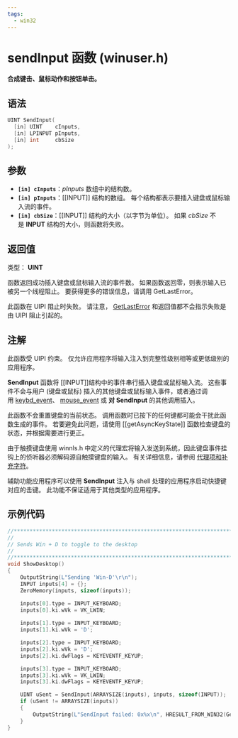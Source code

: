 ```yaml
---
tags:
  - win32
---
```

# sendInput 函数 (winuser.h)

**合成键击、鼠标动作和按钮单击。**

## 语法

```C++
UINT SendInput(
  [in] UINT    cInputs,
  [in] LPINPUT pInputs,
  [in] int     cbSize
);
```

## 参数

- **`[in] cInputs`**：_pInputs_ 数组中的结构数。
- **`[in] pInputs`**：[[INPUT]] 结构的数组。 每个结构都表示要插入键盘或鼠标输入流的事件。
- **`[in] cbSize`**：[[INPUT]] 结构的大小（以字节为单位）。 如果 _cbSize_ 不是 **INPUT** 结构的大小，则函数将失败。

## 返回值

类型： **UINT**

函数返回成功插入键盘或鼠标输入流的事件数。 如果函数返回零，则表示输入已被另一个线程阻止。 要获得更多的错误信息，请调用 GetLastError。

此函数在 UIPI 阻止时失败。 请注意， [GetLastError](https://learn.microsoft.com/zh-cn/windows/desktop/api/errhandlingapi/nf-errhandlingapi-getlasterror) 和返回值都不会指示失败是由 UIPI 阻止引起的。

## 注解

此函数受 UIPI 约束。 仅允许应用程序将输入注入到完整性级别相等或更低级别的应用程序。

**SendInput** 函数将 [[INPUT]]结构中的事件串行插入键盘或鼠标输入流。 这些事件不会与用户 (键盘或鼠标) 插入的其他键盘或鼠标输入事件，或者通过调用 [keybd_event](https://learn.microsoft.com/zh-cn/windows/desktop/api/winuser/nf-winuser-keybd_event)、 [mouse_event](https://learn.microsoft.com/zh-cn/windows/desktop/api/winuser/nf-winuser-mouse_event) 或 **对 SendInput** 的其他调用插入。

此函数不会重置键盘的当前状态。 调用函数时已按下的任何键都可能会干扰此函数生成的事件。 若要避免此问题，请使用 [[getAsyncKeyState]] 函数检查键盘的状态，并根据需要进行更正。

由于触摸键盘使用 winnls.h 中定义的代理宏将输入发送到系统，因此键盘事件挂钩上的侦听器必须解码源自触摸键盘的输入。 有关详细信息，请参阅 [代理项和补充字符](https://learn.microsoft.com/zh-cn/windows/desktop/Intl/surrogates-and-supplementary-characters)。

辅助功能应用程序可以使用 **SendInput** 注入与 shell 处理的应用程序启动快捷键对应的击键。 此功能不保证适用于其他类型的应用程序。

## 示例代码

```C++
//**********************************************************************
//
// Sends Win + D to toggle to the desktop
//
//**********************************************************************
void ShowDesktop()
{
    OutputString(L"Sending 'Win-D'\r\n");
    INPUT inputs[4] = {};
    ZeroMemory(inputs, sizeof(inputs));

    inputs[0].type = INPUT_KEYBOARD;
    inputs[0].ki.wVk = VK_LWIN;
   
    inputs[1].type = INPUT_KEYBOARD;
    inputs[1].ki.wVk = 'D';

    inputs[2].type = INPUT_KEYBOARD;
    inputs[2].ki.wVk = 'D';
    inputs[2].ki.dwFlags = KEYEVENTF_KEYUP;

    inputs[3].type = INPUT_KEYBOARD;
    inputs[3].ki.wVk = VK_LWIN;
    inputs[3].ki.dwFlags = KEYEVENTF_KEYUP;

    UINT uSent = SendInput(ARRAYSIZE(inputs), inputs, sizeof(INPUT));
    if (uSent != ARRAYSIZE(inputs))
    {
        OutputString(L"SendInput failed: 0x%x\n", HRESULT_FROM_WIN32(GetLastError()));
    } 
}
```

